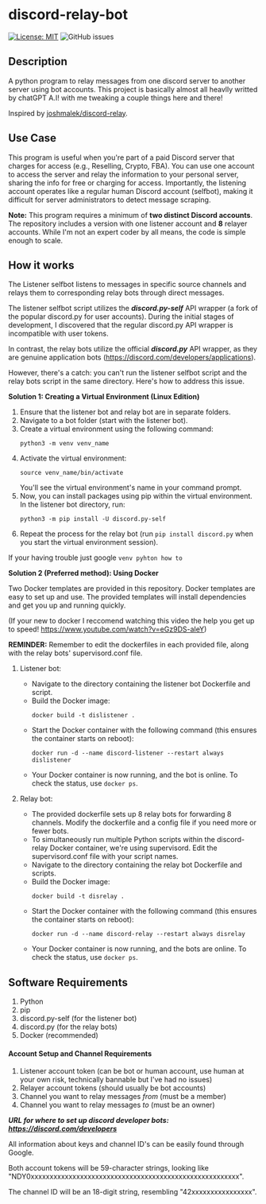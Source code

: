 # discord-relay-bot


[![License: MIT](https://img.shields.io/badge/License-MIT-yellow.svg)](https://opensource.org/licenses/MIT)
![GitHub issues](https://img.shields.io/github/issues/danik9/discord-relay-bot)


## Description
A python program to relay messages from one discord server to another server using bot accounts. This project is basically almost all heavlly writted by chatGPT A.I! with me tweaking a couple things here and there!

Inspired by [joshmalek/discord-relay](https://github.com/joshmalek/discord-relay).

## Use Case
This program is useful when you're part of a paid Discord server that charges for access (e.g., Reselling, Crypto, FBA). You can use one account to access the server and relay the information to your personal server, sharing the info for free or charging for access. Importantly, the listening account operates like a regular human Discord account (selfbot), making it difficult for server administrators to detect message scraping.

**Note:** This program requires a minimum of **two distinct Discord accounts**. The repository includes a version with one listener account and **8** relayer accounts. While I'm not an expert coder by all means, the code is simple enough to scale.

## How it works
The Listener selfbot listens to messages in specific source channels and relays them to corresponding relay bots through direct messages.

The listener selfbot script utilizes the ***discord.py-self*** API wrapper (a fork of the popular discord.py for user accounts). During the initial stages of development, I discovered that the regular discord.py API wrapper is incompatible with user tokens.

In contrast, the relay bots utilize the official ***discord.py*** API wrapper, as they are genuine application bots (https://discord.com/developers/applications).

However, there's a catch: you can't run the listener selfbot script and the relay bots script in the same directory. Here's how to address this issue.

**Solution 1: Creating a Virtual Environment (Linux Edition)**

1. Ensure that the listener bot and relay bot are in separate folders.
2. Navigate to a bot folder (start with the listener bot).
3. Create a virtual environment using the following command:
   ```
   python3 -m venv venv_name
   ```
4. Activate the virtual environment:
   ```
   source venv_name/bin/activate
   ```
   You'll see the virtual environment's name in your command prompt.
5. Now, you can install packages using pip within the virtual environment. In the listener bot directory, run:
   ```
   python3 -m pip install -U discord.py-self
   ```
6. Repeat the process for the relay bot (run `pip install discord.py` when you start the virtual environment session).

If your having trouble just google `venv pyhton how to`




**Solution 2 (Preferred method): Using Docker**

Two Docker templates are provided in this repository. Docker templates are easy to set up and use. The provided templates will install dependencies and get you up and running quickly.

(If your new to docker I reccomend watching this video the help you get up to speed! https://www.youtube.com/watch?v=eGz9DS-aIeY)


**REMINDER:** Remember to edit the dockerfiles in each provided file, along with the relay bots' supervisord.conf file.

1. Listener bot:
   - Navigate to the directory containing the listener bot Dockerfile and script.
   - Build the Docker image:
     ```
     docker build -t dislistener .
     ```
   - Start the Docker container with the following command (this ensures the container starts on reboot):
     ```
     docker run -d --name discord-listener --restart always dislistener
     ```
   - Your Docker container is now running, and the bot is online. To check the status, use `docker ps`.

2. Relay bot:
   - The provided dockerfile sets up 8 relay bots for forwarding 8 channels. Modify the dockerfile and a config file if you need more or fewer bots.
   - To simultaneously run multiple Python scripts within the discord-relay Docker container, we're using supervisord. Edit the supervisord.conf file with your script names.
   - Navigate to the directory containing the relay bot Dockerfile and scripts.
   - Build the Docker image:
     ```
     docker build -t disrelay .
     ```
   - Start the Docker container with the following command (this ensures the container starts on reboot):
     ```
     docker run -d --name discord-relay --restart always disrelay
     ```
   - Your Docker container is now running, and the bots are online. To check the status, use `docker ps`.

## Software Requirements
1. Python
2. pip
3. discord.py-self (for the listener bot)
4. discord.py (for the relay bots)
5. Docker (recommended)

#### Account Setup and Channel Requirements
1. Listener account token (can be bot or human account, use human at your own risk, technically bannable but I've had no issues)
2. Relayer account tokens (should usually be bot accounts)
3. Channel you want to relay messages *from* (must be a member)
4. Channel you want to relay messages *to* (must be an owner)

***URL for where to set up discord developer bots: https://discord.com/developers***

All information about keys and channel ID's can be easily found through Google.

Both account tokens will be 59-character strings, looking like "NDY0xxxxxxxxxxxxxxxxxxxxxxxxxxxxxxxxxxxxxxxxxxxxxxxxxxxxxxx".

The channel ID will be an 18-digit string, resembling "42xxxxxxxxxxxxxxxx".
